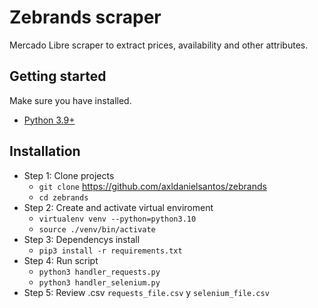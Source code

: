 # Zebrands scraper

Mercado Libre scraper to extract prices, availability and other attributes.

## Getting started

Make sure you have installed.

- [Python 3.9+](https://www.python.org/downloads/)

## Installation

- Step 1: Clone projects
    - ```git clone``` https://github.com/axldanielsantos/zebrands
    - ```cd zebrands```
- Step 2: Create and activate virtual enviroment
    - ```virtualenv venv --python=python3.10```
    - ```source ./venv/bin/activate```
- Step 3: Dependencys install
    - ```pip3 install -r requirements.txt```
- Step 4: Run script
    - ```python3 handler_requests.py```
    - ```python3 handler_selenium.py```
- Step 5: Review .csv ```requests_file.csv``` y ```selenium_file.csv```